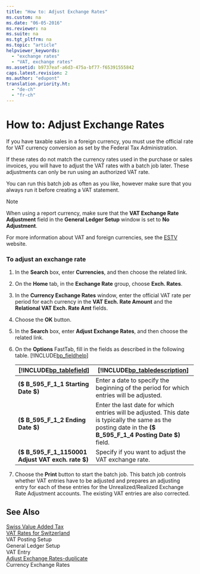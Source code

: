 ```yaml
---
title: "How to: Adjust Exchange Rates"
ms.custom: na
ms.date: "06-05-2016"
ms.reviewer: na
ms.suite: na
ms.tgt_pltfrm: na
ms.topic: "article"
helpviewer_keywords: 
  - "exchange rates"
  - "VAT, exchange rates"
ms.assetid: b9737eaf-a6d3-475a-bf77-f65391555842
caps.latest.revision: 2
ms.author: "edupont"
translation.priority.ht: 
  - "de-ch"
  - "fr-ch"
---
```

# How to: Adjust Exchange Rates
If you have taxable sales in a foreign currency, you must use the official rate for VAT currency conversion as set by the Federal Tax Administration.  
  
 If these rates do not match the currency rates used in the purchase or sales invoices, you will have to adjust the VAT rates with a batch job later. These adjustments can only be run using an authorized VAT rate.  
  
 You can run this batch job as often as you like, however make sure that you always run it before creating a VAT statement.  
  
> [!NOTE]  
>  When using a report currency, make sure that the **VAT Exchange Rate Adjustment** field in the **General Ledger Setup** window is set to **No Adjustment**.  
  
 For more information about VAT and foreign currencies, see the [ESTV](http://go.microsoft.com/fwlink/?LinkId=285999) website.  
  
### To adjust an exchange rate  
  
1.  In the **Search** box, enter **Currencies**, and then choose the related link.  
  
2.  On the **Home** tab, in the **Exchange Rate** group, choose **Exch. Rates**.  
  
3.  In the **Currency Exchange Rates** window, enter the official VAT rate per period for each currency in the **VAT Exch. Rate Amount** and the **Relational VAT Exch. Rate Amt** fields.  
  
4.  Choose the **OK** button.  
  
5.  In the **Search** box, enter **Adjust Exchange Rates**, and then choose the related link.  
  
6.  On the **Options** FastTab, fill in the fields as described in the following table. [!INCLUDE[bp_fieldhelp]()]  
  
    |[!INCLUDE[bp_tablefield](../../ApplicationDesign/includes/bp_tablefield_md.md)]|[!INCLUDE[bp_tabledescription](../../ApplicationDesign/includes/bp_tabledescription_md.md)]|  
    |---------------------------------|---------------------------------------|  
    |**\($ B\_595\_F\_1\_1 Starting Date $\)**|Enter a date to specify the beginning of the period for which entries will be adjusted.|  
    |**\($ B\_595\_F\_1\_2 Ending Date $\)**|Enter the last date for which entries will be adjusted. This date is typically the same as the posting date in the **\($ B\_595\_F\_1\_4 Posting Date $\)** field.|  
    |**\($ B\_595\_F\_1\_1150001 Adjust VAT exch. rate $\)**|Specify if you want to adjust the VAT exchange rate.|  
  
7.  Choose the **Print** button to start the batch job. This batch job controls whether VAT entries have to be adjusted and prepares an adjusting entry for each of these entries for the Unrealized\/Realized Exchange Rate Adjustment accounts. The existing VAT entries are also corrected.  
  
## See Also  
 [Swiss Value Added Tax](../../LocalFunctionalityForMicrosoftDynamicsNav2016/Switzerland/swiss-value-added-tax.md)   
 [VAT Rates for Switzerland](../../LocalFunctionalityForMicrosoftDynamicsNav2016/Switzerland/vat-rates-for-switzerland.md)   
 VAT Posting Setup   
 General Ledger Setup   
 VAT Entry   
 [Adjust Exchange Rates\-duplicate](../../LocalFunctionalityForMicrosoftDynamicsNav2016/Switzerland/-$-b_595-adjust-exchange-rates-$-duplicate.md)   
 Currency Exchange Rates